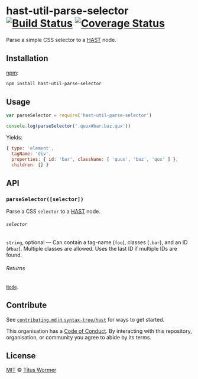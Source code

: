 # hast-util-parse-selector [![Build Status][travis-badge]][travis] [![Coverage Status][codecov-badge]][codecov]

Parse a simple CSS selector to a [HAST][] node.

## Installation

[npm][]:

```bash
npm install hast-util-parse-selector
```

## Usage

```javascript
var parseSelector = require('hast-util-parse-selector')

console.log(parseSelector('.quux#bar.baz.qux'))
```

Yields:

```js
{ type: 'element',
  tagName: 'div',
  properties: { id: 'bar', className: [ 'quux', 'baz', 'qux' ] },
  children: [] }
```

## API

### `parseSelector([selector])`

Parse a CSS `selector` to a [HAST][] node.

###### `selector`

`string`, optional — Can contain a tag-name (`foo`), classes (`.bar`),
and an ID (`#baz`).  Multiple classes are allowed.  Uses the last ID if
multiple IDs are found.

###### Returns

[`Node`][hast].

## Contribute

See [`contributing.md` in `syntax-tree/hast`][contributing] for ways to get
started.

This organisation has a [Code of Conduct][coc].  By interacting with this
repository, organisation, or community you agree to abide by its terms.

## License

[MIT][license] © [Titus Wormer][author]

<!-- Definitions -->

[travis-badge]: https://img.shields.io/travis/syntax-tree/hast-util-parse-selector.svg

[travis]: https://travis-ci.org/syntax-tree/hast-util-parse-selector

[codecov-badge]: https://img.shields.io/codecov/c/github/syntax-tree/hast-util-parse-selector.svg

[codecov]: https://codecov.io/github/syntax-tree/hast-util-parse-selector

[npm]: https://docs.npmjs.com/cli/install

[license]: LICENSE

[author]: http://wooorm.com

[hast]: https://github.com/syntax-tree/hast

[contributing]: https://github.com/syntax-tree/hast/blob/master/contributing.md

[coc]: https://github.com/syntax-tree/hast/blob/master/code-of-conduct.md
